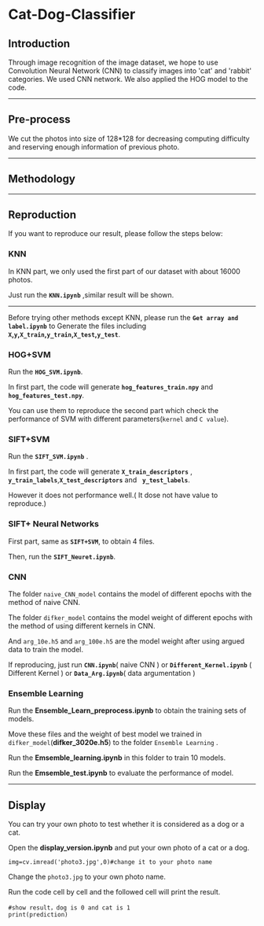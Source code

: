 # Cat-Dog-Classifier

## Introduction

Through image recognition of the image dataset, we hope to use Convolution Neural Network (CNN) to classify images into 'cat' and 'rabbit' categories. We used CNN network. We also applied the HOG model to the code.



---



## Pre-process

We cut the photos into size of 128*128 for decreasing computing difficulty and reserving enough information of previous photo.



---



## Methodology





---





## Reproduction

If you want to reproduce our result, please follow the steps below:

### KNN

In KNN part, we only used the first part of our dataset with about 16000 photos.

Just run the **`KNN.ipynb`** ,similar result will be shown.



---



Before trying other methods except KNN, please run the **`Get array and label.ipynb`** to Generate the files including **`X`,`y`,`X_train`,`y_train`,`X_test`,`y_test`**.

### HOG+SVM

Run the **`HOG_SVM.ipynb`**.

In first part, the code will generate **`hog_features_train.npy`** and **` hog_features_test.npy`**.

You can use them to reproduce the second part which check the performance of SVM with different parameters(`kernel` and `C value`).

### SIFT+SVM

Run the **`SIFT_SVM.ipynb`** .

In first part, the code will generate **`X_train_descriptors`** , **` y_train_labels`**,**`X_test_descriptors`** and **` y_test_labels`**.

However it does not performance well.( It dose not have value to reproduce.)

### SIFT+ Neural Networks

First part, same as **`SIFT+SVM`**, to obtain 4 files.

Then, run the **`SIFT_Neuret.ipynb`**.



### CNN

The folder `naive_CNN_model` contains the model of different epochs with the method of naive CNN.

The folder `difker_model` contains the model weight of different epochs with the method of using different kernels in CNN.

And `arg_10e.h5` and `arg_100e.h5` are the model weight after using argued data to train the model.

If reproducing, just run **`CNN.ipynb`**( naive CNN ) or  **`Different_Kernel.ipynb`** ( Different Kernel ) or **`Data_Arg.ipynb`**( data argumentation )

### Ensemble Learning

Run the **Ensemble_Learn_preprocess.ipynb** to obtain the training sets of models.

Move these files and the weight of best model we trained in `difker_model`(**difker_3020e.h5**) to the folder `Ensemble Learning` .

Run the  **Emsemble_learning.ipynb** in this folder to train 10 models.

Run the **Emsemble_test.ipynb** to evaluate the performance of model.



---



## Display

You can try your own photo to test whether it is considered as a dog or a cat.

Open the **display_version.ipynb** and put your own photo of a cat or a dog.

```
img=cv.imread('photo3.jpg',0)#change it to your photo name
```

Change the `photo3.jpg` to your own photo name.

Run the code cell by cell and the followed cell will print the result.

```
#show result，dog is 0 and cat is 1
print(prediction)
```

